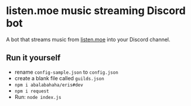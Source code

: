 # listen.moe music streaming Discord bot

A bot that streams music from [listen.moe](http://listen.moe) into your Discord channel.

## Run it yourself

- rename `config-sample.json` to `config.json`
- create a blank file called `guilds.json`
- `npm i abalabahaha/eris#dev`
- `npm i request`
- Run: `node index.js`
